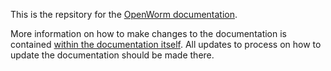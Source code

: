 
This is the repsitory for the [OpenWorm documentation](http://docs.openworm.org).

More information on how to make changes to the documentation is contained [within the documentation itself](http://docs.openworm.org/en/0.5/community.html#contributing-to-the-openworm-documentation).  All updates to process on how to update the documentation should be made there.
